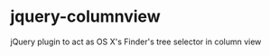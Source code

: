 jquery-columnview
=================

jQuery plugin to act as OS X's Finder's tree selector in column view